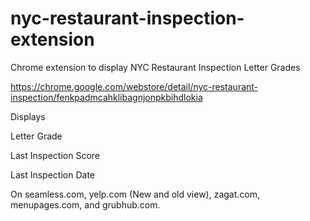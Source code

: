 nyc-restaurant-inspection-extension
===================================

Chrome extension to display NYC Restaurant Inspection Letter Grades

https://chrome.google.com/webstore/detail/nyc-restaurant-inspection/fenkpadmcahklibagnjonpkbihdlokia

Displays

Letter Grade

Last Inspection Score

Last Inspection Date

On seamless.com, yelp.com (New and old view), zagat.com, menupages.com, and grubhub.com.
